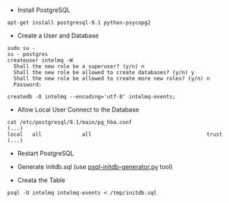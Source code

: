 * Install PostgreSQL
```
apt-get install postgresql-9.1 python-psycopg2
```

* Create a User and Database
```
sudo su - 
su - postgres
createuser intelmq -W
  Shall the new role be a superuser? (y/n) n
  Shall the new role be allowed to create databases? (y/n) y
  Shall the new role be allowed to create more new roles? (y/n) n
  Password: 

createdb -O intelmq --encoding='utf-8' intelmq-events;
```

* Allow Local User Connect to the Database
```
cat /etc/postgresql/9.1/main/pg_hba.conf
(...)
local   all             all                                     trust
(...)
```

* Restart PostgreSQL

* Generate initdb.sql (use [psql-initdb-generator.py](https://github.com/certtools/intelmq/blob/master/intelmq/bots/outputs/postgresql/psql-initdb-generator.py) tool)

* Creata the Table
```
psql -U intelmq intelmq-events < /tmp/initdb.sql
```
